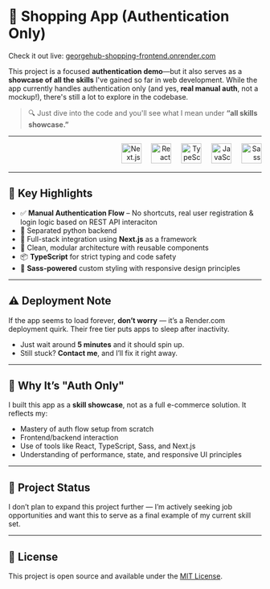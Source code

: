 # 🛒 Shopping App (Authentication Only)

Check it out live: [georgehub-shopping-frontend.onrender.com](https://georgehub-shopping-frontend.onrender.com)

This project is a focused **authentication demo**—but it also serves as a **showcase of all the skills** I've gained so far in web development. While the app currently handles authentication only (and yes, **real manual auth**, not a mockup!), there's still a lot to explore in the codebase.

> 🔍 Just dive into the code and you'll see what I mean under **“all skills showcase.”**

---

<div align="right">
  <img src="https://cdn.jsdelivr.net/gh/devicons/devicon/icons/nextjs/nextjs-original.svg" height="40" alt="Next.js logo" />
  <img width="12" />
  <img src="https://cdn.jsdelivr.net/gh/devicons/devicon/icons/react/react-original.svg" height="40" alt="React logo" />
  <img width="12" />
  <img src="https://cdn.jsdelivr.net/gh/devicons/devicon/icons/typescript/typescript-original.svg" height="40" alt="TypeScript logo" />
  <img width="12" />
  <img src="https://cdn.jsdelivr.net/gh/devicons/devicon/icons/javascript/javascript-original.svg" height="40" alt="JavaScript logo" />
  <img width="12" />
  <img src="https://cdn.jsdelivr.net/gh/devicons/devicon/icons/sass/sass-original.svg" height="40" alt="Sass logo" />
</div>

---

## 🧠 Key Highlights

- ✅ **Manual Authentication Flow** – No shortcuts, real user registration & login logic based on REST API interaciton
- 🐍 Separated python backend
- 🧰 Full-stack integration using **Next.js** as a framework
- 🧼 Clean, modular architecture with reusable components
- 📦 **TypeScript** for strict typing and code safety
- 🎨 **Sass-powered** custom styling with responsive design principles

---

## ⚠️ Deployment Note

If the app seems to load forever, **don’t worry** — it’s a Render.com deployment quirk. Their free tier puts apps to sleep after inactivity.

- Just wait around **5 minutes** and it should spin up.
- Still stuck? **Contact me**, and I’ll fix it right away.

---

## 🚧 Why It’s "Auth Only"

I built this app as a **skill showcase**, not as a full e-commerce solution. It reflects my:
- Mastery of auth flow setup from scratch
- Frontend/backend interaction
- Use of tools like React, TypeScript, Sass, and Next.js
- Understanding of performance, state, and responsive UI principles

---

## 🛑 Project Status

I don’t plan to expand this project further — I’m actively seeking job opportunities and want this to serve as a final example of my current skill set.

---

## 📄 License

This project is open source and available under the [MIT License](LICENSE).

